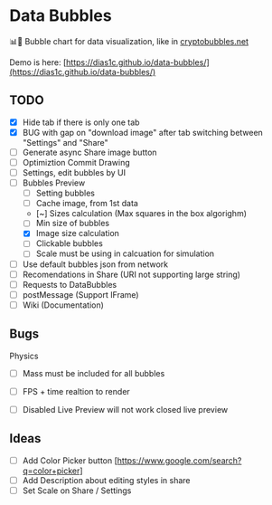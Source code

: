 # Data Bubbles

📊🫧 Bubble chart for data visualization, like in [cryptobubbles.net](https://cryptobubbles.net/)

Demo is here: [https://dias1c.github.io/data-bubbles/](https://dias1c.github.io/data-bubbles/)

## TODO

- [x] Hide tab if there is only one tab
- [x] BUG with gap on "download image" after tab switching between "Settings" and "Share"
- [ ] Generate async Share image button
- [ ] Optimiztion Commit Drawing
- [ ] Settings, edit bubbles by UI
- [ ] Bubbles Preview
  - [ ] Setting bubbles
  - [ ] Cache image, from 1st data
  - [~] Sizes calculation (Max squares in the box algorighm)
  - [ ] Min size of bubbles
  - [x] Image size calculation
  - [ ] Clickable bubbles
  - [ ] Scale must be using in calcuation for simulation
- [ ] Use default bubbles json from network
- [ ] Recomendations in Share (URI not supporting large string)
- [ ] Requests to DataBubbles
- [ ] postMessage (Support IFrame)
- [ ] Wiki (Documentation)

## Bugs

Physics

- [ ] Mass must be included for all bubbles
- [ ] FPS + time realtion to render

- [ ] Disabled Live Preview will not work closed live preview

## Ideas

- [ ] Add Color Picker button [https://www.google.com/search?q=color+picker]
- [ ] Add Description about editing styles in share
- [ ] Set Scale on Share / Settings
